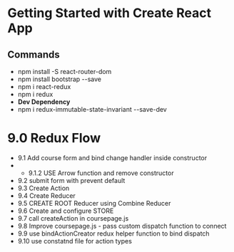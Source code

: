 # Getting Started with Create React App

## Commands

- npm install -S react-router-dom
- npm install bootstrap --save
- npm i react-redux
- npm i redux
- **Dev Dependency**
- npm i redux-immutable-state-invariant --save-dev

# 9.0 Redux Flow

- 9.1 Add course form and bind change handler inside constructor
- - 9.1.2 USE Arrow function and remove constructor
- 9.2 submit form with prevent default
- 9.3 Create Action
- 9.4 Create Reducer
- 9.5 CREATE ROOT Reducer using Combine Reducer
- 9.6 Create and configure STORE
- 9.7 call createAction in coursepage.js
- 9.8 Improve coursepage.js - pass custom dispatch function to connect
- 9.9 use bindActionCreator redux helper function to bind dispatch
- 9.10 use constatnd file for action types
